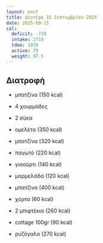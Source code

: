 ```yaml
---
layout: post
title: Δευτέρα 15 Σεπτεμβρίου 2025
date: 2025-09-15
cal:
  deficit: -739
  intake: 2718
  tdee: 1979
  active: 79
  weight: 97.5
---
```

## Διατροφή

- μπατζίνα (150 kcal)
- 4 χουρμάδες
- 2 σύκα

- ομελέτα (350 kcal)
- μπατζίνα (320 kcal)

- παγωτό (220 kcal)
- γιαούρτι (140 kcal)
- μαρμελάδα (120 kcal)


- μπατζίνα (400 kcal)

- χόρτα (60 kcal)
- 2 μπιφτέκια (260 kcal)
- cottage 100gr (90 kcal)
- ρυζόγαλο (270 kcal)



<!---  ![pic](/pics/2025-09-15/yogurt.jpg)<br> -->
